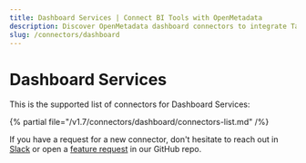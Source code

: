 ```yaml
---
title: Dashboard Services | Connect BI Tools with OpenMetadata
description: Discover OpenMetadata dashboard connectors to integrate Tableau, PowerBI, Superset & more. Complete setup guides, configurations & metadata extraction.
slug: /connectors/dashboard
---
```


# Dashboard Services

This is the supported list of connectors for Dashboard Services:

{% partial file="/v1.7/connectors/dashboard/connectors-list.md" /%}

If you have a request for a new connector, don't hesitate to reach out in [Slack](https://slack.open-metadata.org/) or
open a [feature request](https://github.com/open-metadata/OpenMetadata/issues/new/choose) in our GitHub repo.
